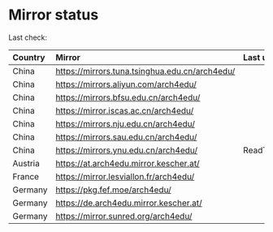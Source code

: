<script src="./time.js"></script>
# Mirror status
Last check: <script type="text/javascript">localize(1681506915.4096665);</script>

|Country|Mirror|Last update|
|:------|:-----|:----------|
|China|https://mirrors.tuna.tsinghua.edu.cn/arch4edu/|<script type="text/javascript">localize(1681454137);</script>|
|China|https://mirrors.aliyun.com/arch4edu/|<script type="text/javascript">localize(1681410700);</script>|
|China|https://mirrors.bfsu.edu.cn/arch4edu/|<script type="text/javascript">localize(1681454137);</script>|
|China|https://mirror.iscas.ac.cn/arch4edu/|<script type="text/javascript">localize(1681454137);</script>|
|China|https://mirrors.nju.edu.cn/arch4edu/|<script type="text/javascript">localize(1681454137);</script>|
|China|https://mirrors.sau.edu.cn/arch4edu/|<script type="text/javascript">localize(1673850842);</script>|
|China|https://mirrors.ynu.edu.cn/arch4edu/|ReadTimeout|
|Austria|https://at.arch4edu.mirror.kescher.at/|<script type="text/javascript">localize(1681454137);</script>|
|France|https://mirror.lesviallon.fr/arch4edu/|<script type="text/javascript">localize(1681454137);</script>|
|Germany|https://pkg.fef.moe/arch4edu/|<script type="text/javascript">localize(1681454137);</script>|
|Germany|https://de.arch4edu.mirror.kescher.at/|<script type="text/javascript">localize(1681454137);</script>|
|Germany|https://mirror.sunred.org/arch4edu/|<script type="text/javascript">localize(1681454137);</script>|

<script src="./tablefilter/tablefilter.js"></script>
<script src="./table.js"></script>